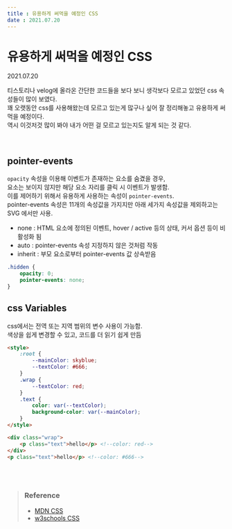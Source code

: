 ```yaml
---
title : 유용하게 써먹을 예정인 CSS     
date : 2021.07.20
---
```


# 유용하게 써먹을 예정인 CSS 
2021.07.20

티스토리나 velog에 올라온 간단한 코드들을 보다 보니 생각보다 모르고 있었던 css 속성들이 많이 보였다.  
꽤 오랫동안 css를 사용해왔는데 모르고 있는게 많구나 싶어 잘 정리해놓고 유용하게 써먹을 예정이다.    
역시 이것저것 많이 봐야 내가 어떤 걸 모르고 있는지도 알게 되는 것 같다.  

<br>

## pointer-events
`opacity` 속성을 이용해 이벤트가 존재하는 요소를 숨겼을 경우,   
요소는 보이지 않지만 해당 요소 자리를 클릭 시 이벤트가 발생함.  
이를 제어하기 위해서 유용하게 사용하는 속성이 `pointer-events`.  
pointer-events 속성은 11개의 속성값을 가지지만 아래 세가지 속성값을 제외하고는 SVG 에서만 사용.
* none : HTML 요소에 정의된 이벤트, hover / active 등의 상태, 커서 옵션 등이 비활성화 됨  
* auto : pointer-events 속성 지정하지 않은 것처럼 작동    
* inherit : 부모 요소로부터 pointer-events 값 상속받음  
```css
.hidden {
    opacity: 0;
    pointer-events: none;
}
```

## css Variables
css에서는 전역 또는 지역 범위의 변수 사용이 가능함.  
색상을 쉽게 변경할 수 있고, 코드를 더 읽기 쉽게 만듬  
```html
<style>
    :root {
        --mainColor: skyblue;
        --textColor: #666;
    }
    .wrap {
        --textColor: red;
    }
    .text {
        color: var(--textColor);
        background-color: var(--mainColor);
    }
</style>

<div class="wrap">
    <p class="text">hello</p> <!--color: red-->
</div>
<p class="text">hello</p> <!--color: #666-->
```

<br>
<br>

> ### Reference
> * [MDN CSS](https://developer.mozilla.org/ko/docs/Web/CSS)
> * [w3schools CSS](https://www.w3schools.com/css)
